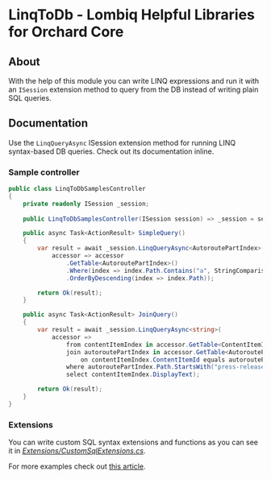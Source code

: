 # LinqToDb - Lombiq Helpful Libraries for Orchard Core



## About

With the help of this module you can write LINQ expressions and run it with an `ISession` extension method to query from the DB instead of writing plain SQL queries.


## Documentation

Use the `LinqQueryAsync` ISession extension method for running LINQ syntax-based DB queries. Check out its documentation inline.

### Sample controller

```csharp
public class LinqToDbSamplesController
{
    private readonly ISession _session;
        
    public LinqToDbSamplesController(ISession session) => _session = session;

    public async Task<ActionResult> SimpleQuery()
    {
        var result = await _session.LinqQueryAsync<AutoroutePartIndex>(
            accessor => accessor
                .GetTable<AutoroutePartIndex>()
                .Where(index => index.Path.Contains("a", StringComparison.OrdinalIgnoreCase))
                .OrderByDescending(index => index.Path));

        return Ok(result);
    }

    public async Task<ActionResult> JoinQuery()
    {
        var result = await _session.LinqQueryAsync<string>(
            accessor =>
                from contentItemIndex in accessor.GetTable<ContentItemIndex>()
                join autoroutePartIndex in accessor.GetTable<AutoroutePartIndex>()
                    on contentItemIndex.ContentItemId equals autoroutePartIndex.ContentItemId
                where autoroutePartIndex.Path.StartsWith("press-release/", StringComparison.OrdinalIgnoreCase)
                select contentItemIndex.DisplayText);

        return Ok(result);
    }
}
```

### Extensions

You can write custom SQL syntax extensions and functions as you can see it in *[Extensions/CustomSqlExtensions.cs](Extensions/CustomSqlExtensions.cs)*.

For more examples check out [this article](http://blog.linq2db.com/2016/06/how-to-teach-linq-to-db-convert-custom.html).
